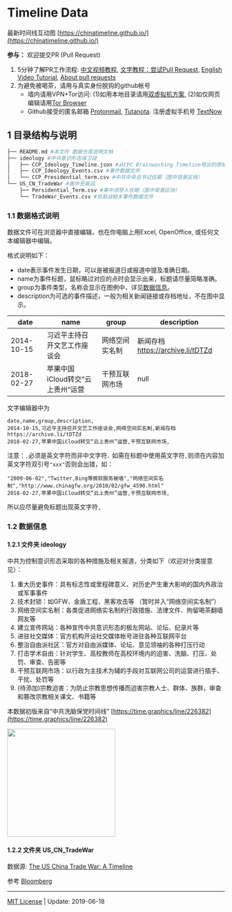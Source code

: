 # Timeline Data

最新时间线互动图 [https://chinatimeline.github.io/](https://chinatimeline.github.io/)

**参与：** 欢迎提交PR (Pull Request)
1. 5分钟了解PR工作流程: [中文视频教程](https://boxueio.com/series/git-essential/episode/459), [文字教程：尝试Pull Request](https://www.jianshu.com/p/dd243fecf0f4), [English Video Tutorial](https://www.youtube.com/watch?v=rgbCcBNZcdQ), [About pull requests](https://help.github.com/en/articles/about-pull-requests)
2. 为避免被喝茶，请用与真实身份脱钩的github帐号
    * 墙内请用VPN+Tor访问: (1)如用本地目录请用[双虚拟机方案](https://program-think.blogspot.com/2013/11/tor-faq.html?m=1), (2)如仅网页编辑请用[Tor Browser](https://www.torproject.org/download/)
    * Github接受的匿名邮箱 [Protonmail](https://protonmail.com), [Tutanota](https://www.tutanota.com). 注册虚拟手机号 [TextNow](https://www.textnow.com)

## 1 目录结构与说明
```bash
├── README.md #本文件 数据仓库说明文档
├── ideology #中共意识形态保卫战
│   ├── CCP_Ideology_Timeline.json #从CPC Brainwashing Timeline导出的原始数据（停用）
│   ├── CCP_Ideology_Events.csv #事件数据文件
│   └── CCP_Presidential_term.csv #中共中央总书记任期（图中背景区块）
└── US_CN_TradeWar #美中贸易战
    ├── Persidential_Term.csv #美中领导人任期（图中背景区块）
    └── TradeWar_Events.csv #贸易战相关事件数据文件
```
### 1.1 数据格式说明
数据文件可在浏览器中直接编辑，也在你电脑上用Excel, OpenOffice, 或任何文本编辑器中编辑。

格式说明如下：
* date表示事件发生日期，可以是被报道日或报道中提及准确日期。
* name为事件标题，鼠标略过对应的点时会显示出来，标题请尽量简略准确。
* group为事件类型，名称会显示在图例中，详见[数据信息](#ideologicalwar)。
* description为可选的事件描述，一般为相关新闻链接或存档地址，不在图中显示。


| date | name | group | description |
|---|---|---|---|
|2014-10-15|习近平主持召开文艺工作座谈会|网络空间实名制|新闻存档 https://archive.li/tDTZd |
| 2018-02-27| 苹果中国iCloud转交“云上贵州”运营 | 干预互联网市场 | null |

文字编辑器中为
```text
date,name,group,description,
2014-10-15,习近平主持召开文艺工作座谈会,网络空间实名制,新闻存档 https://archive.li/tDTZd
2018-02-27,苹果中国iCloud转交“云上贵州”运营,干预互联网市场,
```

注意：`,`必须是英文字符而非中文字符`，`如需在标题中使用英文字符`,`则须在内容加英文字符双引号`"xxx"`否则会出错，如：
```text
"2009-06-02","Twitter,Bing等微软服务被墙","网络空间实名制","http://www.chinagfw.org/2010/02/gfw_4590.html"
2018-02-27,苹果中国iCloud转交“云上贵州”运营,干预互联网市场,
```
所以应尽量避免标题出现英文字符`,`

### 1.2 数据信息
#### 1.2.1 文件夹 ideology<a name="ideologicalwar"></a>

中共为控制意识形态采取的各种措施及相关报道，分类如下（欢迎对分类提意见）：
1. 重大历史事件：具有标志性或里程碑意义、对历史产生重大影响的国内外政治或军事事件
1. 技术封锁：如GFW、金盾工程、黑客攻击等 （暂时并入“网络空间实名制”）
2. 网络空间实名制：各类促进网络实名制的行政措施、法律文件、拘留喝茶翻墙网友等
3. 建立宣传网站：各种宣传中共意识形态的极左网站、论坛、纪录片等
4. 进驻社交媒体：官方机构开设社交媒体帐号进驻各种互联网平台
5. 整治自由派社区：官方对自由派媒体、论坛、意见领袖的各种打压行动
6. 打击学术自由：针对学生、高校教师在高校环境内的迫害、洗脑、打压、处罚、审查、告密等
7. 干预互联网市场：以行政为主技术为辅的手段对互联网公司的运营进行插手、干扰、处罚等
9. (待添加)宗教迫害：为防止宗教思想传播而迫害宗教人士、群体、族群，审查和篡改宗教相关课文、书籍等

本数据初版来自“中共洗脑保党时间线” [https://time.graphics/line/226382](https://time.graphics/line/226382)

<!--![CPC Brainwashing Timeline](https://i.imgur.com/1xup0nr.png | width=50x)-->
<img src="https://i.imgur.com/1xup0nr.png" width="250">

#### 1.2.2 文件夹 US_CN_TradeWar

数据源: [The US China Trade War: A Timeline](https://www.china-briefing.com/news/the-us-china-trade-war-a-timeline/)

参考 [Bloomberg](https://www.bloomberg.com/news/articles/2019-01-30/u-s-china-trade-war-timeline-what-s-happened-and-what-s-next)

---
[MIT License](https://opensource.org/licenses/MIT) |
Update: 2019-06-18

